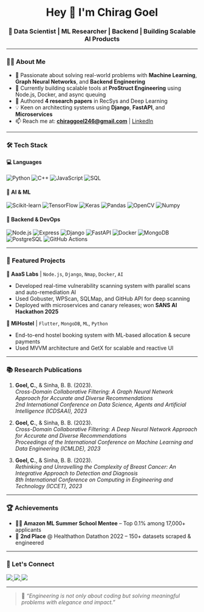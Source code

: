 <h1 align="center">Hey 👋 I'm <strong>Chirag Goel</strong></h1>
<h3 align="center">🚀 Data Scientist | ML Researcher | Backend | Building Scalable AI Products</h3>

---

### 👨‍💻 About Me

- 🔬 Passionate about solving real-world problems with **Machine Learning**, **Graph Neural Networks**, and **Backend Engineering**  
- 🔧 Currently building scalable tools at **ProStruct Engineering** using Node.js, Docker, and async queuing  
- 🧠 Authored **4 research papers** in RecSys and Deep Learning  
- 💡 Keen on architecting systems using **Django**, **FastAPI**, and **Microservices**  
- 📫 Reach me at: **chiraggoel246@gmail.com** | [LinkedIn](https://linkedin.com/in/goelchirag138)  

---

### 🛠️ Tech Stack

#### 💻 Languages
![Python](https://img.shields.io/badge/python-3670A0.svg?style=flat&logo=python&logoColor=ffdd54)
![C++](https://img.shields.io/badge/c++-%2300599C.svg?style=flat&logo=c%2B%2B&logoColor=white)
![JavaScript](https://img.shields.io/badge/javascript-%23323330.svg?style=flat&logo=javascript&logoColor=F7DF1E)
![SQL](https://img.shields.io/badge/sql-%2307405e.svg?style=flat&logo=postgresql&logoColor=white)

#### 🧠 AI & ML
![Scikit-learn](https://img.shields.io/badge/scikit--learn-F7931E.svg?style=flat&logo=scikit-learn&logoColor=white)
![TensorFlow](https://img.shields.io/badge/TensorFlow-FF6F00?style=flat&logo=tensorflow&logoColor=white)
![Keras](https://img.shields.io/badge/Keras-D00000?style=flat&logo=keras&logoColor=white)
![Pandas](https://img.shields.io/badge/pandas-150458?style=flat&logo=pandas&logoColor=white)
![OpenCV](https://img.shields.io/badge/OpenCV-5C3EE8?style=flat&logo=opencv&logoColor=white)
![Numpy](https://img.shields.io/badge/numpy-013243.svg?style=flat&logo=numpy&logoColor=white)

#### 🔧 Backend & DevOps
![Node.js](https://img.shields.io/badge/node.js-339933?style=flat&logo=nodedotjs&logoColor=white)
![Express](https://img.shields.io/badge/Express.js-404d59?style=flat&logo=express&logoColor=white)
![Django](https://img.shields.io/badge/Django-092E20.svg?style=flat&logo=django&logoColor=white)
![FastAPI](https://img.shields.io/badge/FastAPI-005571?style=flat&logo=fastapi&logoColor=white)
![Docker](https://img.shields.io/badge/Docker-2496ED.svg?style=flat&logo=docker&logoColor=white)
![MongoDB](https://img.shields.io/badge/MongoDB-4EA94B.svg?style=flat&logo=mongodb&logoColor=white)
![PostgreSQL](https://img.shields.io/badge/PostgreSQL-336791?style=flat&logo=postgresql&logoColor=white)
![GitHub Actions](https://img.shields.io/badge/GitHub%20Actions-2088FF?style=flat&logo=github-actions&logoColor=white)

---

### 🚀 Featured Projects

**🔐 AaaS Labs** | `Node.js`, `Django`, `Nmap`, `Docker`, `AI`  
- Developed real-time vulnerability scanning system with parallel scans and auto-remediation AI  
- Used Gobuster, WPScan, SQLMap, and GitHub API for deep scanning  
- Deployed with microservices and canary releases; won **SANS AI Hackathon 2025**

**📲 MiHostel** | `Flutter`, `MongoDB`, `ML`, `Python`  
- End-to-end hostel booking system with ML-based allocation & secure payments  
- Used MVVM architecture and GetX for scalable and reactive UI

---

### 📚 Research Publications

1. **Goel, C.**, & Sinha, B. B. (2023).  
   *Cross-Domain Collaborative Filtering: A Graph Neural Network Approach for Accurate and Diverse Recommendations*  
   _2nd International Conference on Data Science, Agents and Artificial Intelligence (ICDSAAI), 2023_

2. **Goel, C.**, & Sinha, B. B. (2023).  
   *Cross-Domain Collaborative Filtering: A Deep Neural Network Approach for Accurate and Diverse Recommendations*  
   _Proceedings of the International Conference on Machine Learning and Data Engineering (ICMLDE), 2023_

3. **Goel, C.**, & Sinha, B. B. (2023).  
   *Rethinking and Unravelling the Complexity of Breast Cancer: An Integrative Approach to Detection and Diagnosis*  
   _8th International Conference on Computing in Engineering and Technology (ICCET), 2023_

---

### 🏆 Achievements

- 👨‍🎓 **Amazon ML Summer School Mentee** – Top 0.1% among 17,000+ applicants  
- 🥈 **2nd Place** @ Healthathon Datathon 2022 – 150+ datasets scraped & engineered  

---

### 🤝 Let's Connect

<p>
  <a href="https://linkedin.com/in/goelchirag138">
    <img src="https://img.shields.io/badge/LinkedIn-%230077B5.svg?style=flat&logo=linkedin&logoColor=white" />
  </a>
  <a href="https://github.com/CHIRAG137">
    <img src="https://img.shields.io/badge/GitHub-181717?style=flat&logo=github&logoColor=white" />
  </a>
  <a href="https://leetcode.com/Chiraag_">
    <img src="https://img.shields.io/badge/LeetCode-%23FFA116.svg?style=flat&logo=leetcode&logoColor=black" />
  </a>
</p>

---

> 💬 _“Engineering is not only about coding but solving meaningful problems with elegance and impact.”_
